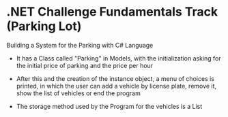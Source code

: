 # .NET Challenge Fundamentals Track (Parking Lot)

Building a System for the Parking with C# Language

- It has a Class called "Parking" in Models, with the initialization asking for the initial price of parking and the price per hour

- After this and the creation of the instance object, a menu of choices is printed, in which the user can add a vehicle by license plate, remove it, show the list of vehicles or end the program

- The storage method used by the Program for the vehicles is a List
